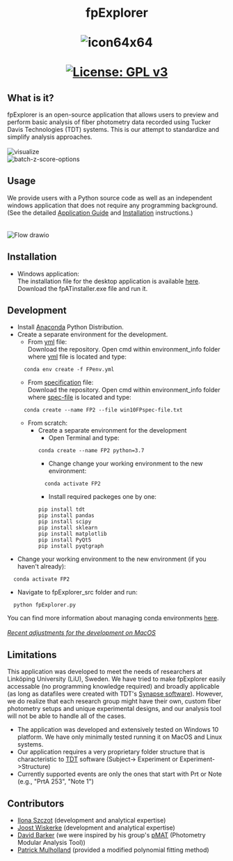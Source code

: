 # <div align="center">fpExplorer<br><br>![icon64x64](https://user-images.githubusercontent.com/87764674/126611941-34d2f3c2-0f24-4517-a82a-4c01ac82599f.png)<br><br> [![License: GPL v3](https://img.shields.io/badge/License-GPLv3-blue.svg)](https://www.gnu.org/licenses/gpl-3.0)<br></div>
## What is it?
fpExplorer is an open-source application that allows users to preview and perform basic analysis of fiber photometry data recorded using Tucker Davis Technologies (TDT) systems. This is our attempt to standardize and simplify analysis approaches.<br>
<br>![visualize](https://user-images.githubusercontent.com/87764674/134684805-b8c2564b-4e95-4837-a278-9ed875adcb3e.PNG)
<br>
![batch-z-score-options](https://user-images.githubusercontent.com/87764674/134880894-ba74ccb2-c06d-445f-8d69-3ae24cbae589.PNG)
<br>
## Usage
We provide users with a Python source code as well as an independent windows application that does not require any programming background. (See the detailed [Application Guide](https://github.com/ilo21/fpExplorer/blob/main/fpExplorer_src/Documentation/docs.pdf) and [Installation](#installation) instructions.)<br>
<br><br>
![Flow drawio](https://user-images.githubusercontent.com/87764674/134685031-f346e347-2bb2-498e-b3c9-a205b7d8b93e.png)
<br>
## Installation
- Windows application: <br>
The installation file for the desktop application is available [here](https://github.com/ilo21/fpExplorer/releases). Download the fpATinstaller.exe file and run it.
## Development
- Install [Anaconda](https://www.anaconda.com/products/individual) Python Distribution.
- Create a separate environment for the development.
  - From [yml](https://github.com/ilo21/fpExplorer/blob/main/environment_info/FPenv.yml) file:<br>Download the repository. Open cmd within environment_info folder where [yml](https://github.com/ilo21/fpExplorer/blob/main/environment_info/FPenv.yml) file is located and type:
  ```
    conda env create -f FPenv.yml
  ```
  - From [specification](https://github.com/ilo21/fpExplorer/blob/main/environment_info/win10FPspec-file.txt) file:<br>Download the repository. Open cmd within environment_info folder where [spec-file](https://github.com/ilo21/fpExplorer/blob/main/environment_info/win10FPspec-file.txt) is located and type:
  ```
    conda create --name FP2 --file win10FPspec-file.txt
  ```
  - From scratch:
    - Create a separate environment for the development
      - Open Terminal and type:
      ```
      conda create --name FP2 python=3.7
      ```
      - Change change your working environment to the new environment:
      ```
        conda activate FP2
      ```
      - Install required packeges one by one:
      ```
      pip install tdt
      pip install pandas
      pip install scipy
      pip install sklearn
      pip install matplotlib
      pip install PyQt5
      pip install pyqtgraph
      ```
- Change your working environment to the new environment (if you haven't already):
```
  conda activate FP2
```
- Navigate to fpExplorer_src folder and run:
```
  python fpExplorer.py
```
You can find more information about managing conda environments [here](https://conda.io/projects/conda/en/latest/user-guide/tasks/manage-environments.html).
<br><br>*[Recent adjustments for the development on MacOS](https://github.com/ilo21/fpExplorer/tree/main/fpAT_MacOS)*<br>
## Limitations
This application was developed to meet the needs of researchers at Linköping University (LiU), Sweden. We have tried to make fpExplorer easily accessable (no programming knowledge required) and broadly applicable (as long as datafiles were created with TDT's [Synapse software](https://www.tdt.com/component/synapse-software/)). However, we do realize that each research group might have their own, custom fiber photometry setups and unique experimental designs, and our analysis tool will not be able to handle all of the cases.
- The application was developed and extensively tested on Windows 10 platform. We have only minimally tested running it on MacOS and Linux systems.
- Our application requires a very proprietary folder structure that is characteristic to [TDT](https://www.tdt.com/docs/synapse/managing-data-for-your-lab/) software (Subject-> Experiment or Experiment->Structure)
- Currently supported events are only the ones that start with Prt or Note (e.g., "PrtA 253", "Note 1")
## Contributors
- [Ilona Szczot](https://liu.se/en/employee/ilosz01) (development and analytical expertise)
- [Joost Wiskerke](https://liu.se/en/employee/joowi80) (development and analytical expertise)
- [David Barker](https://www.thebarkerlab.com/) (we were inspired by his group's [pMAT](https://github.com/djamesbarker/pMAT) (Photometry Modular Analysis Tool))
- [Patrick Mulholland](https://education.musc.edu/MUSCApps/facultydirectory/Mulholland-Patrick) (provided a modified polynomial fitting method)









